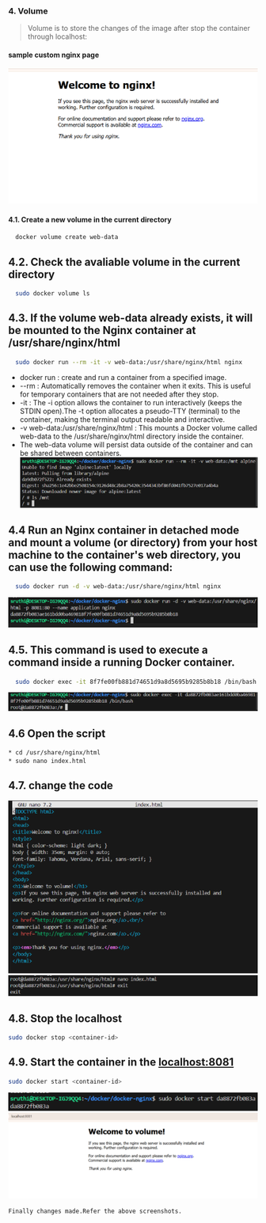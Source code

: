 ### 4. Volume 
> Volume is to store the changes of the image after stop the container through localhost:<port>
#### sample custom nginx page
![localhost:8080](https://github.com/Ranjitha75388/Tomcat/raw/main/Sruthi-dockerfiles/volume/Aspose.Words.d89a1ccf-1657-4ad3-a9df-32dbbe117dc4.001.png)

#### 4.1. Create a new volume in the current directory

```bash
  docker volume create web-data
```
## 4.2. Check the avaliable volume in the current directory

```bash
  sudo docker volume ls
```

## 4.3. If the volume web-data already exists, it will be mounted to the Nginx container at /usr/share/nginx/html

```bash
  sudo docker run --rm -it -v web-data:/usr/share/nginx/html nginx
```
* docker run : create and run a container from a specified image.
* --rm : Automatically removes the container when it exits. This is useful for temporary containers that are not needed after they stop.
* -it : The -i option allows the container to run interactively (keeps the STDIN open).The -t option allocates a pseudo-TTY (terminal) to the container, making the terminal output readable and interactive.
* -v web-data:/usr/share/nginx/html : This mounts a Docker volume called web-data to the /usr/share/nginx/html directory inside the container.
* The web-data volume will persist data outside of the container and can be shared between containers.
![new vloume:web-data](https://github.com/Ranjitha75388/Tomcat/raw/main/Sruthi-dockerfiles/volume/Aspose.Words.d89a1ccf-1657-4ad3-a9df-32dbbe117dc4.003.png)

## 4.4 Run an Nginx container in detached mode and mount a volume (or directory) from your host machine to the container's web directory, you can use the following command:

```bash
  sudo docker run -d -v web-data:/usr/share/nginx/html nginx
```
![new vloume:web-data](https://github.com/Ranjitha75388/Tomcat/raw/main/Sruthi-dockerfiles/volume/Aspose.Words.d89a1ccf-1657-4ad3-a9df-32dbbe117dc4.004.png)

## 4.5. This command is used to execute a command inside a running Docker container.

```bash
  sudo docker exec -it 8f7fe00fb881d74651d9a8d5695b9285b8b18 /bin/bash
```
![new vloume:web-data](https://github.com/Ranjitha75388/Tomcat/raw/main/Sruthi-dockerfiles/volume/Aspose.Words.d89a1ccf-1657-4ad3-a9df-32dbbe117dc4.005.png)

## 4.6  Open the script

```bash
* cd /usr/share/nginx/html
* sudo nano index.html
```
## 4.7. change the code 
![new vloume:web-data](https://github.com/Ranjitha75388/Tomcat/raw/main/Sruthi-dockerfiles/volume/Aspose.Words.d89a1ccf-1657-4ad3-a9df-32dbbe117dc4.007.png)
![new vloume:web-data](https://github.com/Ranjitha75388/Tomcat/raw/main/Sruthi-dockerfiles/volume/Aspose.Words.d89a1ccf-1657-4ad3-a9df-32dbbe117dc4.008.png)

## 4.8. Stop the localhost

```bash
sudo docker stop <container-id>
```
## 4.9. Start the container in the [localhost:8081](http://localhost:8081)
```bash
sudo docker start <container-id>
```
![new vloume:web-data](https://github.com/Ranjitha75388/Tomcat/raw/main/Sruthi-dockerfiles/volume/Aspose.Words.d89a1ccf-1657-4ad3-a9df-32dbbe117dc4.011.png)
![new vloume:web-data](https://github.com/Ranjitha75388/Tomcat/raw/main/Sruthi-dockerfiles/volume/Aspose.Words.d89a1ccf-1657-4ad3-a9df-32dbbe117dc4.012.png)

```text
Finally changes made.Refer the above screenshots.
```






